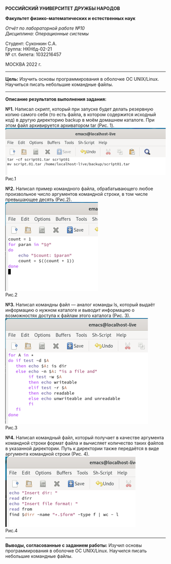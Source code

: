 **РОССИЙСКИЙ УНИВЕРСИТЕТ ДРУЖБЫ НАРОДОВ**

**Факультет физико-математических и естественных наук**

*Отчёт по лабораторной работе №10    
Дисциплина: Операционные системы*

Студент: Суконкин С.А.  
Группа: НКНбд-02-21  
№ ст. билета: 1032216457                                       

МОСКВА
2022 г.

---

**Цель:**
Изучить основы программирования в оболочке ОС UNIX/Linux. Научиться писать небольшие командные файлы.

---

**Описание результатов выполнения задания:**

**№1.**
Написал скрипт, который при запуске будет делать резервную копию самого себя (то есть файла, в котором содержится исходный код) в другую директорию backup в моём домашнем каталоге. При этом файл архивируется архиватором tar (Рис. 1).    
![1](https://github.com/sasukonkin/Otchyoty/blob/main/New%20folder%20(10)/10.1.png?raw=true)      
Рис.1

**№2.**
Написал пример командного файла, обрабатывающего любое произвольное число аргументов командной строки, в том числе превышающее десять (Рис.2).  
![1](https://github.com/sasukonkin/Otchyoty/blob/main/New%20folder%20(10)/10.2.png?raw=true)  
Рис.2

**№3.**
Написал командны файл — аналог команды ls, который выдаёт информацию о нужном каталоге и выводит информацию о возможностях доступа к файлам этого каталога (Рис. 3).  
![1](https://github.com/sasukonkin/Otchyoty/blob/main/New%20folder%20(10)/10.3.png?raw=true)  
Рис.3

**№4.**
Написал командный файл, который получает в качестве аргумента командной строки формат файла и вычисляет количество таких файлов в указанной директории. Путь к директории также передаётся в виде аргумента командной строки (Рис. 4).  
![1](https://github.com/sasukonkin/Otchyoty/blob/main/New%20folder%20(10)/10.4.png?raw=true)  
Рис.4

---

**Выводы, согласованные с заданием работы:**
Изучил основы программирования в оболочке ОС UNIX/Linux. Научился писать небольшие командные файлы.

